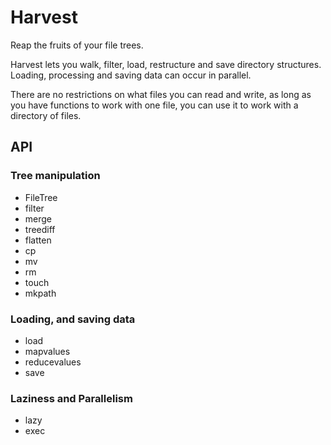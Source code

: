 # Harvest

Reap the fruits of your file trees.

Harvest lets you walk, filter, load, restructure and save directory structures. Loading, processing and saving data can occur in parallel.

There are no restrictions on what files you can read and write, as long as you have functions to work with one file, you can use it to work with a directory of files.

## API

### Tree manipulation

- FileTree
- filter
- merge
- treediff
- flatten
- cp
- mv
- rm
- touch
- mkpath

### Loading, and saving data

- load
- mapvalues
- reducevalues
- save

### Laziness and Parallelism

- lazy
- exec
